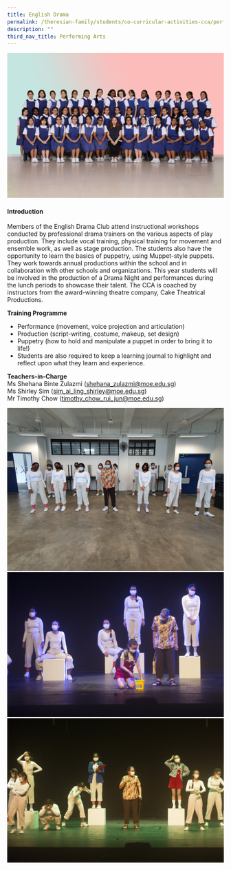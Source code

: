 ```yaml
---
title: English Drama
permalink: /theresian-family/students/co-curricular-activities-cca/performing-arts/english-drama/
description: ""
third_nav_title: Performing Arts
---
```

<img src="/images/ed1.jpg">
<h4><strong>Introduction</strong></h4>
<p>Members of the English Drama Club attend instructional workshops conducted by professional drama trainers on the various aspects of play production. They include vocal training, physical training for movement and ensemble work, as well as stage production. The students also have the opportunity to learn the basics of puppetry, using Muppet-style puppets. They work towards annual productions within the school and in collaboration with other schools and organizations. This year students will be involved in the production of a Drama Night and performances during the lunch periods to showcase their talent. The CCA is coached by instructors from the award-winning theatre company, Cake Theatrical Productions.</p>
<p><strong>Training Programme</strong></p>
<ul>
<li>Performance (movement, voice projection and articulation)</li>
<li>Production (script-writing, costume, makeup, set design)</li>
<li>Puppetry (how to hold and manipulate a puppet in order to bring it to life!)</li>
<li>Students are also required to keep a learning journal to highlight and reflect upon what they learn and experience.</li>
</ul>

<p><strong>Teachers-in-Charge</strong><br>Ms Shehana Binte Zulazmi (<a href="mailto:shehana_zulazmi@moe.edu.sg" target="">shehana_zulazmi@moe.edu.sg</a>)<br>Ms Shirley Sim (<a href="mailto:sim_ai_ling_shirley@moe.edu.sg" target="">sim_ai_ling_shirley@moe.edu.sg</a>)<br>Mr Timothy Chow (<a href="mailto:timothy_chow_rui_jun@moe.edu.sg" target="">timothy_chow_rui_jun@moe.edu.sg</a>)</p>
<img src="/images/ed2.jpeg"><br>
<img src="/images/ed3.jpg"><br>
<img src="/images/ed4.jpg">